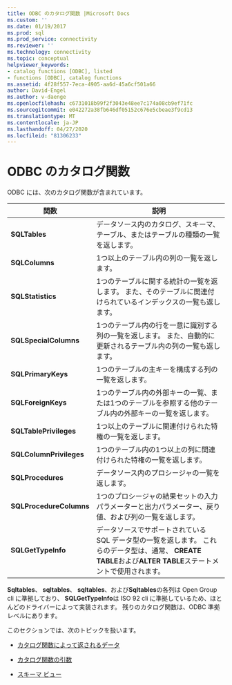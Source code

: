 ```yaml
---
title: ODBC のカタログ関数 |Microsoft Docs
ms.custom: ''
ms.date: 01/19/2017
ms.prod: sql
ms.prod_service: connectivity
ms.reviewer: ''
ms.technology: connectivity
ms.topic: conceptual
helpviewer_keywords:
- catalog functions [ODBC], listed
- functions [ODBC], catalog functions
ms.assetid: 4f28f557-7eca-4905-aa6d-45a6cf501a66
author: David-Engel
ms.author: v-daenge
ms.openlocfilehash: c6731018b99f2f3043e48ee7c174a08cb9ef71fc
ms.sourcegitcommit: e042272a38fb646df05152c676e5cbeae3f9cd13
ms.translationtype: MT
ms.contentlocale: ja-JP
ms.lasthandoff: 04/27/2020
ms.locfileid: "81306233"
---
```

# <a name="catalog-functions-in-odbc"></a>ODBC のカタログ関数
ODBC には、次のカタログ関数が含まれています。  
  
|関数|説明|  
|--------------|-----------------|  
|**SQLTables**|データソース内のカタログ、スキーマ、テーブル、またはテーブルの種類の一覧を返します。|  
|**SQLColumns**|1つ以上のテーブル内の列の一覧を返します。|  
|**SQLStatistics**|1つのテーブルに関する統計の一覧を返します。 また、そのテーブルに関連付けられているインデックスの一覧も返します。|  
|**SQLSpecialColumns**|1つのテーブル内の行を一意に識別する列の一覧を返します。 また、自動的に更新されるテーブル内の列の一覧も返します。|  
|**SQLPrimaryKeys**|1つのテーブルの主キーを構成する列の一覧を返します。|  
|**SQLForeignKeys**|1つのテーブル内の外部キーの一覧、または1つのテーブルを参照する他のテーブル内の外部キーの一覧を返します。|  
|**SQLTablePrivileges**|1つ以上のテーブルに関連付けられた特権の一覧を返します。|  
|**SQLColumnPrivileges**|1つのテーブル内の1つ以上の列に関連付けられた特権の一覧を返します。|  
|**SQLProcedures**|データソース内のプロシージャの一覧を返します。|  
|**SQLProcedureColumns**|1つのプロシージャの結果セットの入力パラメーターと出力パラメーター、戻り値、および列の一覧を返します。|  
|**SQLGetTypeInfo**|データソースでサポートされている SQL データ型の一覧を返します。 これらのデータ型は、通常、 **CREATE TABLE**および**ALTER TABLE**ステートメントで使用されます。|  
  
 **Sqltables**、 **sqltables**、 **sqltables**、および**Sqltables**の各列は Open Group cli に準拠しており、 **SQLGetTypeInfo**は ISO 92 cli に準拠しているため、ほとんどのドライバーによって実装されます。 残りのカタログ関数は、ODBC 準拠レベルにあります。  
  
 このセクションでは、次のトピックを扱います。  
  
-   [カタログ関数によって返されるデータ](../../../odbc/reference/develop-app/data-returned-by-catalog-functions.md)  
  
-   [カタログ関数の引数](../../../odbc/reference/develop-app/arguments-in-catalog-functions.md)  
  
-   [スキーマ ビュー](../../../odbc/reference/develop-app/schema-views.md)
